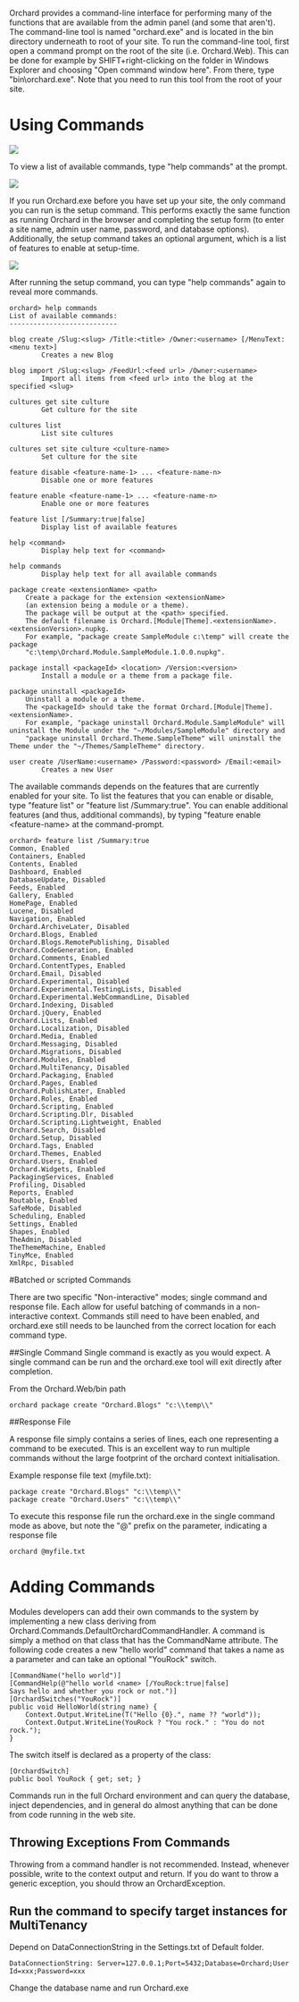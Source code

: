 Orchard provides a command-line interface for performing many of the functions that are available from the admin panel (and some that aren't).  The command-line tool is named "orchard.exe" and is located in the bin directory underneath to root of your site.  To run the command-line tool, first open a command prompt on the root of the site (i.e. Orchard.Web). This can be done for example by SHIFT+right-clicking on the folder in Windows Explorer and choosing "Open command window here". From there, type "bin\orchard.exe".  Note that you need to run this tool from the root of your site.


# Using Commands 

![](../Upload/screenshots_675/orchard_cmd_line.png)

To view a list of available commands, type "help commands" at the prompt.  

![](../Upload/screenshots_675/help_commands_initial.png)

If you run Orchard.exe before you have set up your site, the only command you can run is the setup command.  This performs exactly the same function as running Orchard in the browser and completing the setup form (to enter a site name, admin user name, password, and database options).  Additionally, the setup command takes an optional argument, which is a list of features to enable at setup-time.

![](../Upload/screenshots_675/setup_cmd.png)

After running the setup command, you can type "help commands" again to reveal more commands.   

    
    orchard> help commands
    List of available commands:
    ---------------------------
    
    blog create /Slug:<slug> /Title:<title> /Owner:<username> [/MenuText:<menu text>]
            Creates a new Blog
    
    blog import /Slug:<slug> /FeedUrl:<feed url> /Owner:<username>
            Import all items from <feed url> into the blog at the specified <slug>
    
    cultures get site culture
            Get culture for the site
    
    cultures list
            List site cultures
    
    cultures set site culture <culture-name>
            Set culture for the site
    
    feature disable <feature-name-1> ... <feature-name-n>
            Disable one or more features
    
    feature enable <feature-name-1> ... <feature-name-n>
            Enable one or more features
    
    feature list [/Summary:true|false]
            Display list of available features
    
    help <command>
            Display help text for <command>
    
    help commands
            Display help text for all available commands
    
    package create <extensionName> <path>
        Create a package for the extension <extensionName>
        (an extension being a module or a theme).
        The package will be output at the <path> specified.
        The default filename is Orchard.[Module|Theme].<extensionName>.<extensionVersion>.nupkg.
        For example, "package create SampleModule c:\temp" will create the package
        "c:\temp\Orchard.Module.SampleModule.1.0.0.nupkg".
    
    package install <packageId> <location> /Version:<version>
            Install a module or a theme from a package file.
    
    package uninstall <packageId>
        Uninstall a module or a theme.
        The <packageId> should take the format Orchard.[Module|Theme].<extensionName>.
        For example, "package uninstall Orchard.Module.SampleModule" will uninstall the Module under the "~/Modules/SampleModule" directory and
        "package uninstall Orchard.Theme.SampleTheme" will uninstall the Theme under the "~/Themes/SampleTheme" directory.
    
    user create /UserName:<username> /Password:<password> /Email:<email>
            Creates a new User



The available commands depends on the features that are currently enabled for your site. To list the features that you can enable or disable, type "feature list" or "feature list /Summary:true". You can enable additional features (and thus, additional commands), by typing "feature enable &lt;feature-name&gt; at the command-prompt.

    
    orchard> feature list /Summary:true
    Common, Enabled
    Containers, Enabled
    Contents, Enabled
    Dashboard, Enabled
    DatabaseUpdate, Disabled
    Feeds, Enabled
    Gallery, Enabled
    HomePage, Enabled
    Lucene, Disabled
    Navigation, Enabled
    Orchard.ArchiveLater, Disabled
    Orchard.Blogs, Enabled
    Orchard.Blogs.RemotePublishing, Disabled
    Orchard.CodeGeneration, Enabled
    Orchard.Comments, Enabled
    Orchard.ContentTypes, Enabled
    Orchard.Email, Disabled
    Orchard.Experimental, Disabled
    Orchard.Experimental.TestingLists, Disabled
    Orchard.Experimental.WebCommandLine, Disabled
    Orchard.Indexing, Disabled
    Orchard.jQuery, Enabled
    Orchard.Lists, Enabled
    Orchard.Localization, Disabled
    Orchard.Media, Enabled
    Orchard.Messaging, Disabled
    Orchard.Migrations, Disabled
    Orchard.Modules, Enabled
    Orchard.MultiTenancy, Disabled
    Orchard.Packaging, Enabled
    Orchard.Pages, Enabled
    Orchard.PublishLater, Enabled
    Orchard.Roles, Enabled
    Orchard.Scripting, Enabled
    Orchard.Scripting.Dlr, Disabled
    Orchard.Scripting.Lightweight, Enabled
    Orchard.Search, Disabled
    Orchard.Setup, Disabled
    Orchard.Tags, Enabled
    Orchard.Themes, Enabled
    Orchard.Users, Enabled
    Orchard.Widgets, Enabled
    PackagingServices, Enabled
    Profiling, Disabled
    Reports, Enabled
    Routable, Enabled
    SafeMode, Disabled
    Scheduling, Enabled
    Settings, Enabled
    Shapes, Enabled
    TheAdmin, Disabled
    TheThemeMachine, Enabled
    TinyMce, Enabled
    XmlRpc, Disabled


#Batched or scripted Commands

There are two specific "Non-interactive" modes; single command and response file. Each allow for useful batching of commands in a non-interactive context.
Commands still need to have been enabled, and orchard.exe still needs to be launched from the correct location for each command type.

##Single Command
Single command is exactly as you would expect. A single command can be run and the orchard.exe tool will exit directly after completion.

From the Orchard.Web/bin path
    
    orchard package create "Orchard.Blogs" "c:\\temp\\"

##Response File

A response file simply contains a series of lines, each one representing a command to be executed. This is an excellent way
to run multiple commands without the large footprint of the orchard context initialisation.

Example response file text (myfile.txt):

    package create "Orchard.Blogs" "c:\\temp\\"
    package create "Orchard.Users" "c:\\temp\\"
    
To execute this response file run the orchard.exe in the single command mode as above, but note the "@" prefix on the parameter, 
indicating a response file

    orchard @myfile.txt

# Adding Commands

Modules developers can add their own commands to the system by implementing a new class deriving from Orchard.Commands.DefaultOrchardCommandHandler. A command is simply a method on that class that has the CommandName attribute. The following code creates a new "hello world" command that takes a name as a parameter and can take an optional "YouRock" switch.

    
    [CommandName("hello world")]
    [CommandHelp(@"hello world <name> [/YouRock:true|false]
    Says hello and whether you rock or not.")]
    [OrchardSwitches("YouRock")]
    public void HelloWorld(string name) {
        Context.Output.WriteLine(T("Hello {0}.", name ?? "world"));
        Context.Output.WriteLine(YouRock ? "You rock." : "You do not rock.");
    }


The switch itself is declared as a property of the class:

    
    [OrchardSwitch]
    public bool YouRock { get; set; }


Commands run in the full Orchard environment and can query the database, inject dependencies, and in general do almost anything that can be done from code running in the web site.

## Throwing Exceptions From Commands

Throwing from a command handler is not recommended. Instead, whenever possible, write to the context output and return. If you do want to throw a generic exception, you should throw an OrchardException.

## Run the command to specify target instances for MultiTenancy

Depend on DataConnectionString in the Settings.txt of Default folder.


    DataConnectionString: Server=127.0.0.1;Port=5432;Database=Orchard;User Id=xxx;Password=xxx
	
	
Change the database name and run Orchard.exe
